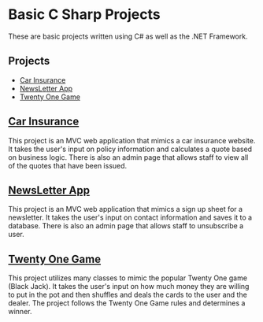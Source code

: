 # Basic C Sharp Projects
These are basic projects written using C# as well as the .NET Framework.

## Projects
- [Car Insurance](#Car-insurance)
- [NewsLetter App](#Newsletter-app)
- [Twenty One Game](#twenty-one-game)


## [Car Insurance](https://github.com/Maria-hou/Basic-C-Sharp-Projects/tree/main/CarInsurance)
This project is an MVC web application that mimics a car insurance website. It takes the user's input on policy information and calculates a quote based on business logic. There is also an admin page that allows staff to view all of the quotes that have been issued.

## [NewsLetter App](https://github.com/Maria-hou/Basic-C-Sharp-Projects/tree/main/NewsletterAppMVC)
This project is an MVC web application that mimics a sign up sheet for a newsletter. It takes the user's input on contact information and saves it to a database. There is also an admin page that allows staff to unsubscribe a user. 

## [Twenty One Game](https://github.com/Maria-hou/Basic-C-Sharp-Projects/tree/main/TwentyOne)
This project utilizes many classes to mimic the popular Twenty One game (Black Jack). It takes the user's input on how much money they are willing to put in the pot and then shuffles and deals the cards to the user and the dealer. The project follows the Twenty One Game rules and determines a winner.



